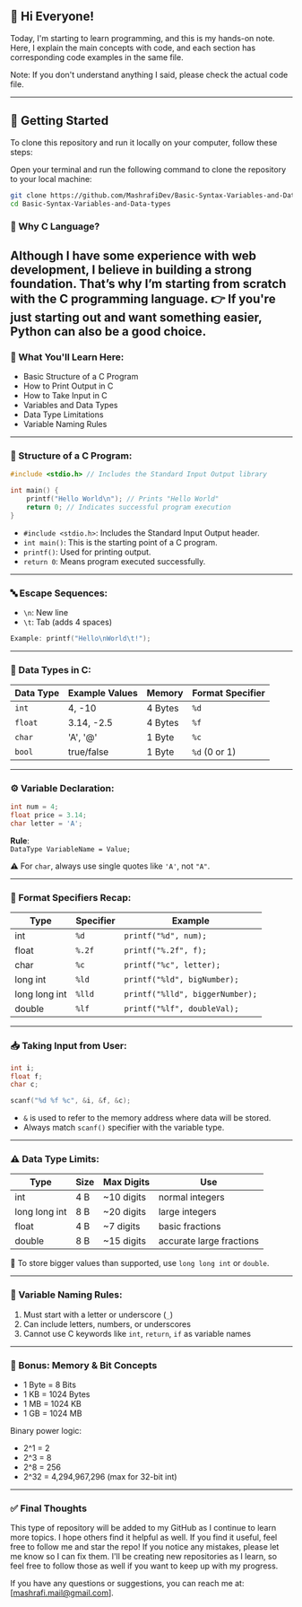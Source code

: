 ## 👋 Hi Everyone!

Today, I'm starting to learn programming, and this is my hands-on note.
Here, I explain the main concepts with code, and each section has corresponding code examples in the same file.

Note: If you don't understand anything I said, please check the actual code file.

---


## 🚀 Getting Started

To clone this repository and run it locally on your computer, follow these steps:

Open your terminal and run the following command to clone the repository to your local machine:
```bash
git clone https://github.com/MashrafiDev/Basic-Syntax-Variables-and-Data-types.git
cd Basic-Syntax-Variables-and-Data-types
```

### 🤔 Why C Language?

Although I have some experience with web development, I believe in building a strong foundation. That’s why I’m starting from scratch with the C programming language.
👉 If you're just starting out and want something easier, Python can also be a good choice.
---

### 🧠 What You'll Learn Here:

- Basic Structure of a C Program
- How to Print Output in C
- How to Take Input in C
- Variables and Data Types
- Data Type Limitations
- Variable Naming Rules

---

### 🧱 Structure of a C Program:

```c
#include <stdio.h> // Includes the Standard Input Output library

int main() {
    printf("Hello World\n"); // Prints "Hello World"
    return 0; // Indicates successful program execution
}
```

- `#include <stdio.h>`: Includes the Standard Input Output header.
- `int main()`: This is the starting point of a C program.
- `printf()`: Used for printing output.
- `return 0`: Means program executed successfully.

---

### 🔤 Escape Sequences:

- `\n`: New line  
- `\t`: Tab (adds 4 spaces)
```c
Example: printf("Hello\nWorld\t!");
```

---

### 🔢 Data Types in C:

| Data Type | Example Values | Memory | Format Specifier |
|-----------|----------------|--------|------------------|
| `int`     | 4, -10         | 4 Bytes | `%d`             |
| `float`   | 3.14, -2.5     | 4 Bytes | `%f`             |
| `char`    | 'A', '@'       | 1 Byte  | `%c`             |
| `bool`    | true/false     | 1 Byte  | `%d` (0 or 1)     |

---

### ⚙️ Variable Declaration:

```c
int num = 4;
float price = 3.14;
char letter = 'A';
```

**Rule**:  
`DataType VariableName = Value;`

⚠️ For `char`, always use single quotes like `'A'`, not `"A"`.

---

### 🔄 Format Specifiers Recap:

| Type          | Specifier | Example        |
|---------------|-----------|---------------------------------|
| int           | `%d`      | `printf("%d", num);`            |
| float         | `%.2f`    | `printf("%.2f", f);`            |
| char          | `%c`      | `printf("%c", letter);`         |
| long int      | `%ld`     | `printf("%ld", bigNumber);`     |
| long long int | `%lld`    | `printf("%lld", biggerNumber);` |
| double        | `%lf`     | `printf("%lf", doubleVal);`     |

---

### 📥 Taking Input from User:

```c
int i;
float f;
char c;

scanf("%d %f %c", &i, &f, &c);
```

- `&` is used to refer to the memory address where data will be stored.
- Always match `scanf()` specifier with the variable type.

---

### ⚠️ Data Type Limits:

| Type            | Size | Max Digits | Use                      |
|-----------------|------|------------|--------------------------|
| int             | 4 B  | ~10 digits | normal integers          |
| long long int   | 8 B  | ~20 digits | large integers           |
| float           | 4 B  | ~7 digits  | basic fractions          |
| double          | 8 B  | ~15 digits | accurate large fractions |

📌 To store bigger values than supported, use `long long int` or `double`.

---

### 🔐 Variable Naming Rules:

1. Must start with a letter or underscore (`_`)
2. Can include letters, numbers, or underscores
3. Cannot use C keywords like `int`, `return`, `if` as variable names

---

### 🧮 Bonus: Memory & Bit Concepts

- 1 Byte = 8 Bits
- 1 KB = 1024 Bytes
- 1 MB = 1024 KB
- 1 GB = 1024 MB

Binary power logic:
- 2^1 = 2  
- 2^3 = 8  
- 2^8 = 256  
- 2^32 = 4,294,967,296 (max for 32-bit int)

---

### ✅ Final Thoughts

This type of repository will be added to my GitHub as I continue to learn more topics. I hope others find it helpful as well. If you find it useful, feel free to follow me and star the repo! If you notice any mistakes, please let me know so I can fix them. I'll be creating new repositories as I learn, so feel free to follow those as well if you want to keep up with my progress.

If you have any questions or suggestions, you can reach me at: [mashrafi.mail@gmail.com].
